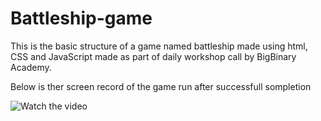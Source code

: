 # Battleship-game
This is the basic structure of a game named battleship made using html, CSS and JavaScript made as part of daily workshop call by BigBinary Academy. 
<p> Below is ther screen record of the game run after successfull sompletion</p>

![Watch the video](screenrecord.gif)
